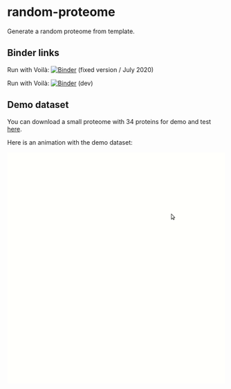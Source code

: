 # random-proteome

Generate a random proteome from template.


## Binder links 

Run with Voilà: [![Binder](https://mybinder.org/badge_logo.svg)](https://mybinder.org/v2/gh/pierrepo/random-proteome/e2895ec901772f98cac448b36bea2b426d745aa1?urlpath=%2Fvoila%2Frender%2Fnotebook-voila.ipynb) (fixed version / July 2020)

Run with Voilà: [![Binder](https://mybinder.org/badge_logo.svg)](https://mybinder.org/v2/gh/pierrepo/random-proteome/master?urlpath=%2Fvoila%2Frender%2Fnotebook-voila.ipynb) (dev)


## Demo dataset

You can download a small proteome with 34 proteins for demo and test [here](https://raw.githubusercontent.com/pierrepo/random-proteome/master/demo/input-proteome.fasta).

Here is an animation with the demo dataset:

![](demo/demo.gif)


